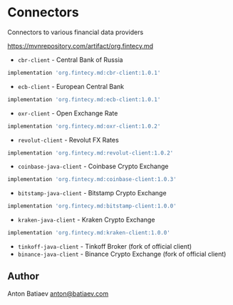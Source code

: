 # Connectors

Connectors to various financial data providers

https://mvnrepository.com/artifact/org.fintecy.md

- `cbr-client` - Central Bank of Russia
```groovy
implementation 'org.fintecy.md:cbr-client:1.0.1'
```
- `ecb-client` - European Central Bank
```groovy
implementation 'org.fintecy.md:ecb-client:1.0.1'
```
- `oxr-client` - Open Exchange Rate
```groovy
implementation 'org.fintecy.md:oxr-client:1.0.2'
```
- `revolut-client` - Revolut FX Rates
```groovy
implementation 'org.fintecy.md:revolut-client:1.0.2'
```
- `coinbase-java-client` - Coinbase Crypto Exchange
```groovy
implementation 'org.fintecy.md:coinbase-client:1.0.3'
```
- `bitstamp-java-client` - Bitstamp Crypto Exchange
```groovy
implementation 'org.fintecy.md:bitstamp-client:1.0.0'
```
- `kraken-java-client` - Kraken Crypto Exchange
```groovy
implementation 'org.fintecy.md:kraken-client:1.0.0'
```
- `tinkoff-java-client` - Tinkoff Broker (fork of official client)
- `binance-java-client` - Binance Crypto Exchange (fork of official client)

## Author

Anton Batiaev <anton@batiaev.com>
